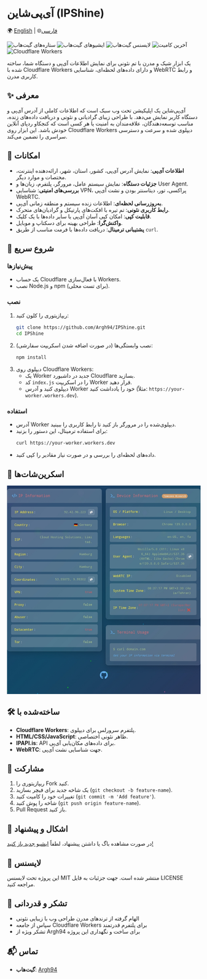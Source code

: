 # آی‌پی‌شاین (IPShine)

🌍 [English](https://github.com/Argh94/IPShine/blob/main/README.md) | 🌐[فارسی](https://github.com/Argh94/IPShine/blob/main/README_fa.md)


![ستاره‌های گیت‌هاب](https://img.shields.io/github/stars/Argh94/IPShine?color=brightgreen&style=flat-square)
![ایشیوهای گیت‌هاب](https://img.shields.io/github/issues/Argh94/IPShine?color=red&style=flat-square)
![لایسنس گیت‌هاب](https://img.shields.io/github/license/Argh94/IPShine?color=blue&style=flat-square)
![آخرین کامیت](https://img.shields.io/github/last-commit/Argh94/IPShine?color=purple&style=flat-square)
![Cloudflare Workers](https://img.shields.io/badge/Deployed%20on-Cloudflare%20Workers-blueviolet?logo=cloudflare&style=flat-square)

یک ابزار شیک و مدرن با تم نئونی برای نمایش اطلاعات آی‌پی و دستگاه شما، ساخته شده با Cloudflare Workers و دارای داده‌های لحظه‌ای، شناسایی WebRTC و رابط کاربری مدرن.

## ✨ معرفی

آی‌پی‌شاین یک اپلیکیشن تحت وب سبک است که اطلاعات کاملی از آدرس آی‌پی و دستگاه کاربر نمایش می‌دهد. با طراحی زیبای گرادیانی و نئونی و دریافت داده‌های زنده، مناسب توسعه‌دهندگان، علاقه‌مندان به امنیت یا هر کسی است که کنجکاو ردپای آنلاین خودش باشد. این ابزار روی Cloudflare Workers دیپلوی شده و سرعت و دسترسی سراسری را تضمین می‌کند.

## 🌟 امکانات

- **اطلاعات آی‌پی**: نمایش آدرس آی‌پی، کشور، استان، شهر، ارائه‌دهنده اینترنت، مختصات و موارد دیگر.
- **جزئیات دستگاه**: نمایش سیستم عامل، مرورگر، پلتفرم، زبان‌ها و User Agent.
- **بررسی‌های امنیتی**: شناسایی VPN، پراکسی، تور، دیتاسنتر بودن و نشت آی‌پی WebRTC.
- **به‌روزرسانی لحظه‌ای**: اطلاعات زنده سیستم و منطقه زمانی آی‌پی.
- **رابط کاربری نئونی**: تم تیره با افکت‌های پارتیکل و گرادیان‌های متحرک.
- **قابلیت کپی**: امکان کپی آسان آی‌پی یا سایر داده‌ها با یک کلیک.
- **واکنش‌گرا**: طراحی بهینه برای دسکتاپ و موبایل.
- **پشتیبانی ترمینال**: دریافت داده‌ها با فرمت مناسب از طریق `curl`.

## 🚀 شروع سریع

### پیش‌نیازها

- یک حساب Cloudflare با فعال‌سازی Workers.
- نصب Node.js و npm (برای تست محلی).

### نصب

1. ریپازیتوری را کلون کنید:
    ```bash
    git clone https://github.com/Argh94/IPShine.git
    cd IPShine
    ```
2. نصب وابستگی‌ها (در صورت اضافه شدن اسکریپت سفارشی):
    ```bash
    npm install
    ```
3. دیپلوی روی Cloudflare Workers:
    - یک Worker جدید در داشبورد Cloudflare بسازید.
    - کد `index.js` را در اسکریپت Worker قرار دهید.
    - دیپلوی کنید و آدرس Worker خود را یادداشت کنید (مثلاً: `https://your-worker.workers.dev`).

### استفاده

- آدرس Worker دیپلوی‌شده را در مرورگر باز کنید تا رابط کاربری را ببینید.
- برای استفاده ترمینال، این دستور را بزنید:
    ```bash
    curl https://your-worker.workers.dev
    ```
- داده‌های لحظه‌ای را بررسی و در صورت نیاز مقادیر را کپی کنید.

## 📸 اسکرین‌شات‌ها

![WebSift Logo](https://github.com/Argh94/IPShine/blob/main/img.png)

## 🛠 ساخته‌شده با

- **Cloudflare Workers**: پلتفرم سرورلس برای دیپلوی.
- **HTML/CSS/JavaScript**: ظاهر نئونی اختصاصی.
- **IPAPI.is**: API برای داده‌های مکان‌یابی آی‌پی.
- **WebRTC**: جهت شناسایی نشت آی‌پی.

## 🤝 مشارکت

1. ریپازیتوری را Fork کنید.
2. یک شاخه جدید برای فیچر بسازید (`git checkout -b feature-name`).
3. تغییرات خود را کامیت کنید (`git commit -m 'Add feature'`).
4. شاخه را پوش کنید (`git push origin feature-name`).
5. Pull Request باز کنید.

## 🐞 اشکال و پیشنهاد

در صورت مشاهده باگ یا داشتن پیشنهاد، لطفاً [ایشیو جدید باز کنید!](https://github.com/Argh94/IPShine/issues)

## 📄 لایسنس

این پروژه تحت لایسنس MIT منتشر شده است. جهت جزئیات به فایل LICENSE مراجعه کنید.

## 🙏 تشکر و قدردانی

- الهام گرفته از ترندهای مدرن طراحی وب با زیبایی نئونی
- سپاس از جامعه Cloudflare Workers برای پلتفرم قدرتمند
- تشکر ویژه از Argh94 برای ساخت و نگهداری این پروژه

## 📬 تماس

- **گیت‌هاب**: [Argh94](https://github.com/Argh94)

